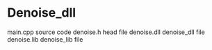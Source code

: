 # Denoise_dll
main.cpp  source code
denoise.h head file
denoise.dll denoise_dll file
denoise.lib denoise_lib file
